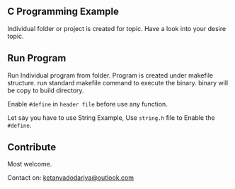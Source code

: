 ## C Programming Example
Individual folder or project is created for topic. Have a look into your desire topic.

## Run Program
Run Individual program from folder. Program is created under makefile structure. run standard makefile command to execute the binary.
binary will be copy to build directory.

Enable `#define` in `header file` before use any function.

Let say you have to use String Example, Use `string.h` file to Enable the `#define`.

## Contribute
Most welcome.

Contact on: ketanvadodariya@outlook.com
	